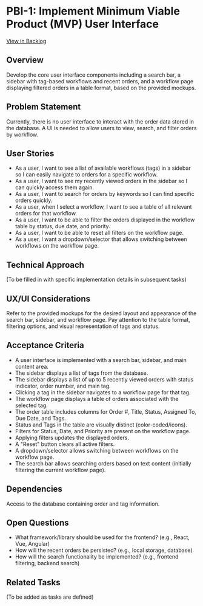 # PBI-1: Implement Minimum Viable Product (MVP) User Interface

[View in Backlog](../backlog.md#user-content-1)

## Overview

Develop the core user interface components including a search bar, a sidebar with tag-based workflows and recent orders, and a workflow page displaying filtered orders in a table format, based on the provided mockups.

## Problem Statement

Currently, there is no user interface to interact with the order data stored in the database. A UI is needed to allow users to view, search, and filter orders by workflow.

## User Stories

- As a user, I want to see a list of available workflows (tags) in a sidebar so I can easily navigate to orders for a specific workflow.
- As a user, I want to see my recently viewed orders in the sidebar so I can quickly access them again.
- As a user, I want to search for orders by keywords so I can find specific orders quickly.
- As a user, when I select a workflow, I want to see a table of all relevant orders for that workflow.
- As a user, I want to be able to filter the orders displayed in the workflow table by status, due date, and priority.
- As a user, I want to be able to reset all filters on the workflow page.
- As a user, I want a dropdown/selector that allows switching between workflows on the workflow page.

## Technical Approach

(To be filled in with specific implementation details in subsequent tasks)

## UX/UI Considerations

Refer to the provided mockups for the desired layout and appearance of the search bar, sidebar, and workflow page. Pay attention to the table format, filtering options, and visual representation of tags and status.

## Acceptance Criteria

- A user interface is implemented with a search bar, sidebar, and main content area.
- The sidebar displays a list of tags from the database.
- The sidebar displays a list of up to 5 recently viewed orders with status indicator, order number, and main tag.
- Clicking a tag in the sidebar navigates to a workflow page for that tag.
- The workflow page displays a table of orders associated with the selected tag.
- The order table includes columns for Order #, Title, Status, Assigned To, Due Date, and Tags.
- Status and Tags in the table are visually distinct (color-coded/icons).
- Filters for Status, Date, and Priority are present on the workflow page.
- Applying filters updates the displayed orders.
- A "Reset" button clears all active filters.
- A dropdown/selector allows switching between workflows on the workflow page.
- The search bar allows searching orders based on text content (initially filtering the current workflow page).

## Dependencies

Access to the database containing order and tag information.

## Open Questions

- What framework/library should be used for the frontend? (e.g., React, Vue, Angular)
- How will the recent orders be persisted? (e.g., local storage, database)
- How will the search functionality be implemented? (e.g., frontend filtering, backend search)

## Related Tasks

(To be added as tasks are defined)
